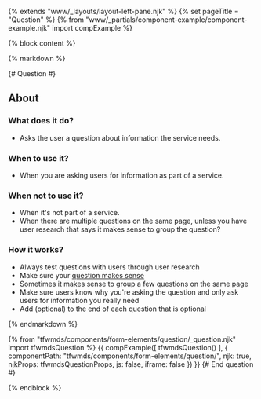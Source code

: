 {% extends "www/_layouts/layout-left-pane.njk" %}
{% set pageTitle = "Question" %}
{% from "www/_partials/component-example/component-example.njk" import compExample %}

{% block content %}

{% markdown %}

{# Question #}

## About

### What does it do?

- Asks the user a question about information the service needs.

### When to use it?

- When you are asking users for information as part of a service.

### When not to use it?

- When it's not part of a service.
- When there are multiple questions on the same page, unless you have user research that says it makes sense to group the question?

### How it works?

- Always test questions with users through user research
- Make sure your <a href="https://www.gov.uk/service-manual/design/designing-good-questions">question makes sense</a>
- Sometimes it makes sense to group a few questions on the same page
- Make sure users know why you're asking the question and only ask users for information you really need
- Add (optional) to the end of each question that is optional

{% endmarkdown %}

{% from "tfwmds/components/form-elements/question/_question.njk" import tfwmdsQuestion %}
{{
  compExample([
    tfwmdsQuestion()
  ],
  {
    componentPath: "tfwmds/components/form-elements/question/",
    njk: true,
    njkProps: tfwmdsQuestionProps,
    js: false,
    iframe: false
  })
}}
{# End question #}

{% endblock %}
